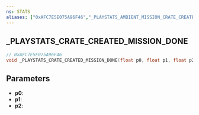 ```yaml
---
ns: STATS
aliases: ["0xAFC7E5E075A96F46","_PLAYSTATS_AMBIENT_MISSION_CRATE_CREATED","_PLAYSTATS_CRATE_CREATED"]
---
```

## _PLAYSTATS_CRATE_CREATED_MISSION_DONE

```c
// 0xAFC7E5E075A96F46
void _PLAYSTATS_CRATE_CREATED_MISSION_DONE(float p0, float p1, float p2);
```

## Parameters
* **p0**: 
* **p1**: 
* **p2**: 

